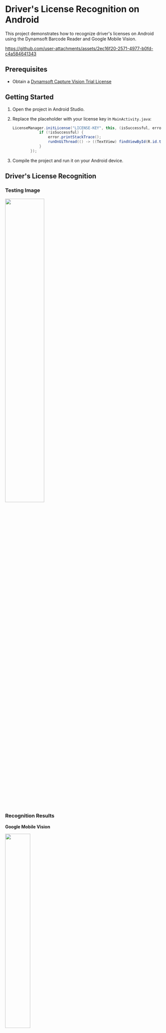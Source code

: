 # Driver's License Recognition on Android
This project demonstrates how to recognize driver's licenses on Android using the Dynamsoft Barcode Reader and Google Mobile Vision.

https://github.com/user-attachments/assets/2ec16f20-2571-4977-b0fd-c4a584641343

## Prerequisites
- Obtain a [Dynamsoft Capture Vision Trial License](https://www.dynamsoft.com/customer/license/trialLicense/?product=dcv&package=cross-platform)

## Getting Started
1. Open the project in Android Studio.
2. Replace the placeholder with your license key in `MainActivity.java`:

    ```java
    LicenseManager.initLicense("LICENSE-KEY", this, (isSuccessful, error) -> {
                if (!isSuccessful) {
                    error.printStackTrace();
                    runOnUiThread(() -> ((TextView) findViewById(R.id.tv_license_error)).setText("License initialization failed: "+error.getMessage()));
                }
            });
    ```

3. Compile the project and run it on your Android device.

## Driver's License Recognition

### Testing Image

<kbd><img src="https://www.dynamsoft.com/codepool/wp-content/uploads/2020/05/driver-license.jpg" width="50%">

### Recognition Results
**Google Mobile Vision**

<kbd><img src="https://www.dynamsoft.com/codepool/img/2020/05/google-driver-license.png" width="40%">
  
**Dynamsoft Barcode Reader**

<kbd><img src="https://www.dynamsoft.com/codepool/img/2020/05/dynamsoft-driver-license.png" width="40%">


## Blog
[How to Recognize US Driver's License on Android Mobile Apps](https://www.dynamsoft.com/codepool/how-to-recognize-driver-license-on-android.html)
